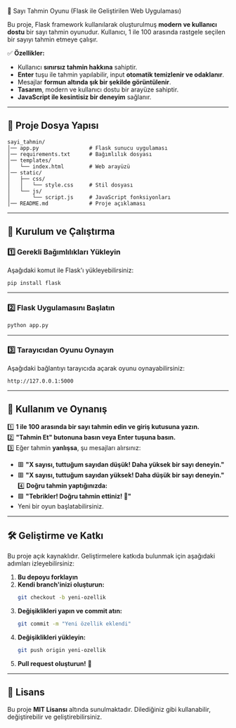 🎯 Sayı Tahmin Oyunu (Flask ile Geliştirilen Web Uygulaması)

Bu proje, Flask framework kullanılarak oluşturulmuş **modern ve kullanıcı dostu** bir sayı tahmin oyunudur. Kullanıcı, 1 ile 100 arasında rastgele seçilen bir sayıyı tahmin etmeye çalışır.

✅ **Özellikler:**  
- Kullanıcı **sınırsız tahmin hakkına** sahiptir.  
- **Enter** tuşu ile tahmin yapılabilir, input **otomatik temizlenir ve odaklanır**.  
- Mesajlar **formun altında şık bir şekilde görüntülenir**.  
- **Tasarım**, modern ve kullanıcı dostu bir arayüze sahiptir.  
- **JavaScript ile kesintisiz bir deneyim** sağlanır.  

---

## 📂 Proje Dosya Yapısı

```
sayi_tahmin/
│── app.py                # Flask sunucu uygulaması  
│── requirements.txt      # Bağımlılık dosyası  
│── templates/
│   └── index.html        # Web arayüzü  
│── static/
│   ├── css/
│   │   └── style.css     # Stil dosyası  
│   └── js/
│       └── script.js     # JavaScript fonksiyonları  
│── README.md             # Proje açıklaması  
```

---

## 🚀 Kurulum ve Çalıştırma

### **1️⃣ Gerekli Bağımlılıkları Yükleyin**  
Aşağıdaki komut ile Flask'ı yükleyebilirsiniz:

```bash
pip install flask
```

---

### **2️⃣ Flask Uygulamasını Başlatın**

```bash
python app.py
```

---

### **3️⃣ Tarayıcıdan Oyunu Oynayın**  
Aşağıdaki bağlantıyı tarayıcıda açarak oyunu oynayabilirsiniz:

```
http://127.0.0.1:5000
```

---

## 🎨 Kullanım ve Oynanış

1️⃣ **1 ile 100 arasında bir sayı tahmin edin ve giriş kutusuna yazın.**  
2️⃣ **"Tahmin Et" butonuna basın veya Enter tuşuna basın.**  
3️⃣ Eğer tahmin **yanlışsa**, şu mesajları alırsınız:  
   - 🟥 **"X sayısı, tuttuğum sayıdan düşük! Daha yüksek bir sayı deneyin."**  
   - 🟥 **"X sayısı, tuttuğum sayıdan yüksek! Daha düşük bir sayı deneyin."**  
4️⃣ **Doğru tahmin yaptığınızda:**  
   - 🟩 **"Tebrikler! Doğru tahmin ettiniz! 🎉"**  
   - Yeni bir oyun başlatabilirsiniz.  

---

## 🛠️ Geliştirme ve Katkı  
Bu proje açık kaynaklıdır. Geliştirmelere katkıda bulunmak için aşağıdaki adımları izleyebilirsiniz:

1. **Bu depoyu forklayın**  
2. **Kendi branch'inizi oluşturun:**  
   ```bash
   git checkout -b yeni-ozellik
   ```
3. **Değişiklikleri yapın ve commit atın:**  
   ```bash
   git commit -m "Yeni özellik eklendi"
   ```
4. **Değişiklikleri yükleyin:**  
   ```bash
   git push origin yeni-ozellik
   ```
5. **Pull request oluşturun!** 🎉  

---

## 📜 Lisans  
Bu proje **MIT Lisansı** altında sunulmaktadır. Dilediğiniz gibi kullanabilir, değiştirebilir ve geliştirebilirsiniz.
